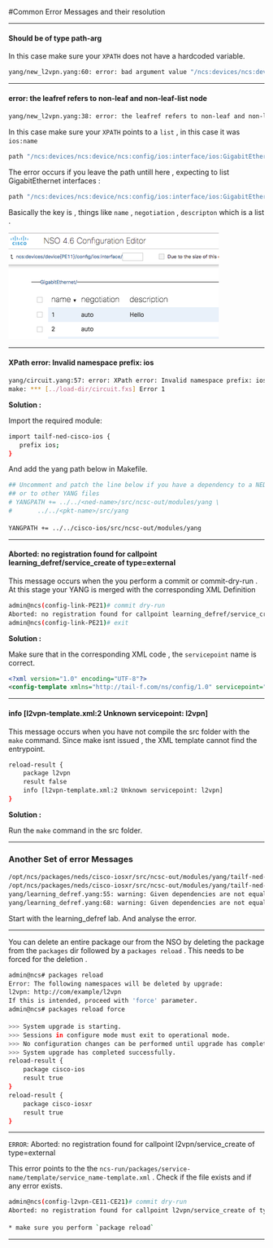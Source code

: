 #Common Error Messages and their resolution

---

#### Should be of type path-arg

In this case make sure your `XPATH` does not have a hardcoded variable.

```sh
yang/new_l2vpn.yang:60: error: bad argument value "/ncs:devices/ncs:device{PE11}/ncs:config/ios:interface/ios:GigabitEthernet{1}/ios:name", should be of type path-arg
```

---

#### error: the leafref refers to non-leaf and non-leaf-list node


```sh
yang/new_l2vpn.yang:38: error: the leafref refers to non-leaf and non-leaf-list node 'FastEthernet' in module 'tailf-ned-cisco-ios' at /opt/ncs/packages/neds/cisco-ios/src/ncsc-out/modules/yang/tailf-ned-cisco-ios.yang:34121
```

In this case make sure your `XPATH` points to a `list` , in this case it was `ios:name`

```sh
path "/ncs:devices/ncs:device/ncs:config/ios:interface/ios:GigabitEthernet/ios:name";`
```

The error occurs if you leave the path untill here , expecting to list GigabitEthernet interfaces :

```sh
path "/ncs:devices/ncs:device/ncs:config/ios:interface/ios:GigabitEthernet";
```
Basically the key is , things like `name` , `negotiation` , `descripton` which is a list .

![](/assets/markdown-img-paste-20180502203026575.png)

---

#### XPath error: Invalid namespace prefix: ios

```sh
yang/circuit.yang:57: error: XPath error: Invalid namespace prefix: ios
make: *** [../load-dir/circuit.fxs] Error 1
```

**Solution :**

Import the required module:
```sh
import tailf-ned-cisco-ios {
   prefix ios;
}
```

And add the yang path below in Makefile.

```sh
## Uncomment and patch the line below if you have a dependency to a NED
## or to other YANG files
# YANGPATH += ../../<ned-name>/src/ncsc-out/modules/yang \
#       ../../<pkt-name>/src/yang

YANGPATH += ../../cisco-ios/src/ncsc-out/modules/yang
```
---

#### Aborted: no registration found for callpoint learning_defref/service_create of type=external

This message occurs when the you perform a commit or commit-dry-run . At this stage your YANG is merged with the corresponding XML Definition


```sh
admin@ncs(config-link-PE21)# commit dry-run
Aborted: no registration found for callpoint learning_defref/service_create of type=external
admin@ncs(config-link-PE21)# exit
```

**Solution :**

Make sure that in the corresponding XML code , the `servicepoint` name is correct.

```xml
<?xml version="1.0" encoding="UTF-8"?>
<config-template xmlns="http://tail-f.com/ns/config/1.0" servicepoint="learning_defref">
```

---

#### info [l2vpn-template.xml:2 Unknown servicepoint: l2vpn]

This message occurs when you have not compile the src folder with the `make` command.
Since make isnt issued , the XML template cannot find the entrypoint.


```sh
reload-result {
    package l2vpn
    result false
    info [l2vpn-template.xml:2 Unknown servicepoint: l2vpn]
}
```

**Solution :**

Run the `make` command in the src folder.














---

### Another Set of error Messages

```sh
/opt/ncs/packages/neds/cisco-iosxr/src/ncsc-out/modules/yang/tailf-ned-cisco-ios-xr.yang:17988: warning: Given dependencies are not equal to calculated: ../end-marker, ../start-marker. Consider removing tailf:dependency statements.
/opt/ncs/packages/neds/cisco-iosxr/src/ncsc-out/modules/yang/tailf-ned-cisco-ios-xr.yang:26306: warning: when tailf:cli-drop-node-name is given, it is recommended that tailf:cli-suppress-mode is used in combination. using tailf:cli-drop-nodename in a list child without using tailf:cli-suppress-mode on the list, might lead to confusing behaviour, where the user enters the submode without being able to give further configuration.
yang/learning_defref.yang:55: warning: Given dependencies are not equal to calculated: ../router_name, /ncs:devices/ncs:device/ncs:name, /ncs:devices/ncs:device/ncs:device-type/ncs:cli/ncs:ned-id. Consider removing tailf:dependency statements.
yang/learning_defref.yang:68: warning: Given dependencies are not equal to calculated: ../router_name, /ncs:devices/ncs:device/ncs:name, /ncs:devices/ncs:device/ncs:device-type/ncs:cli/ncs:ned-id. Consider removing tailf:dependency statements.
```

Start with the learning_defref lab. And analyse the error.



---
You can delete an entire package our from the NSO by deleting the package from the `packages` dir followed by a `packages reload` . This needs to be forced for the deletion .


```sh
admin@ncs# packages reload
Error: The following namespaces will be deleted by upgrade:
l2vpn: http://com/example/l2vpn
If this is intended, proceed with 'force' parameter.
admin@ncs# packages reload force

>>> System upgrade is starting.
>>> Sessions in configure mode must exit to operational mode.
>>> No configuration changes can be performed until upgrade has completed.
>>> System upgrade has completed successfully.
reload-result {
    package cisco-ios
    result true
}
reload-result {
    package cisco-iosxr
    result true
}
```

---
`ERROR`: Aborted: no registration found for callpoint l2vpn/service_create of type=external

This error points to the the `ncs-run/packages/service-name/template/service_name-template.xml` . Check if the file exists and if any error exists.

```sh
admin@ncs(config-l2vpn-CE11-CE21)# commit dry-run
Aborted: no registration found for callpoint l2vpn/service_create of type=external

* make sure you perform `package reload`
```
---
